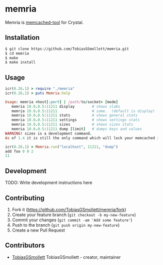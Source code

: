 # memria

Memria is  [memcached-tool](https://github.com/memcached/memcached/blob/master/scripts/memcached-tool) for Crystal.

## Installation

```sh
$ git clone https://github.com/TobiasGSmollett/memria.git
$ cd memria
$ make
$ make install
```

## Usage

```ruby
icr(0.26.1) > require "./memria" 
icr(0.26.1) > puts Memria.help

Usage: memria <host[:port] | /path/to/socket> [mode]
   memria 10.0.0.5:11211 display        # shows slabs
   memria 10.0.0.5:11211                # same.  (default is display)
   memria 10.0.0.5:11211 stats          # shows general stats
   memria 10.0.0.5:11211 settings       # shows settings stats
   memria 10.0.0.5:11211 sizes          # shows sizes stats
   memria 10.0.0.5:11211 dump [limit]   # dumps keys and values
WARNING! sizes is a development command.
As of 1.4 it is still the only command which will lock your memcached instance for some time. If you have many millions of stored items, it can become unresponsive for several minutes. Run this at your own risk. It is roadmapped to either make this feature optional or at least speed it up.

icr(0.26.1) > Memria.run("localhost", 11211, "dump")
add foo 0 0 2
11
```
## Development

TODO: Write development instructions here

## Contributing

1. Fork it (<https://github.com/TobiasGSmollett/memria/fork>)
2. Create your feature branch (`git checkout -b my-new-feature`)
3. Commit your changes (`git commit -am 'Add some feature'`)
4. Push to the branch (`git push origin my-new-feature`)
5. Create a new Pull Request

## Contributors

- [TobiasGSmollett](https://github.com/TobiasGSmollett) TobiasGSmollett - creator, maintainer
